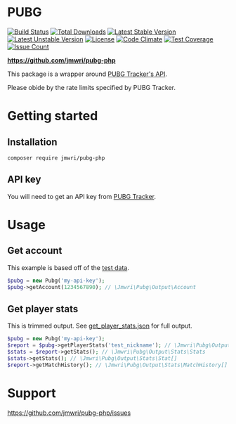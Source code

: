 # PUBG

[![Build Status](https://travis-ci.org/jmwri/pubg-php.svg?branch=master)](https://travis-ci.org/jmwri/pubg-php)
[![Total Downloads](https://poser.pugx.org/jmwri/pubg-php/d/total.svg)](https://packagist.org/packages/jmwri/pubg-php)
[![Latest Stable Version](https://poser.pugx.org/jmwri/pubg-php/v/stable.svg)](https://packagist.org/packages/jmwri/pubg-php)
[![Latest Unstable Version](https://poser.pugx.org/jmwri/pubg-php/v/unstable.svg)](https://packagist.org/packages/jmwri/pubg-php)
[![License](https://poser.pugx.org/jmwri/pubg-php/license.svg)](https://packagist.org/packages/jmwri/pubg-php)
[![Code Climate](https://codeclimate.com/github/jmwri/pubg-php/badges/gpa.svg)](https://codeclimate.com/github/jmwri/pubg-php)
[![Test Coverage](https://codeclimate.com/github/jmwri/pubg-php/badges/coverage.svg)](https://codeclimate.com/github/jmwri/pubg-php/coverage)
[![Issue Count](https://codeclimate.com/github/jmwri/pubg-php/badges/issue_count.svg)](https://codeclimate.com/github/jmwri/pubg-php)

**https://github.com/jmwri/pubg-php**

This package is a wrapper around [PUBG Tracker's API](https://pubgtracker.com/site-api).

Please obide by the rate limits specified by PUBG Tracker.

# Getting started
## Installation
    composer require jmwri/pubg-php
    
## API key
You will need to get an API key from [PUBG Tracker](https://pubgtracker.com/site-api).

# Usage
## Get account
This example is based off of the [test data](tests/data/get_nickname.json).
```php
$pubg = new Pubg('my-api-key');
$pubg->getAccount(1234567890); // \Jmwri\Pubg\Output\Account
```

## Get player stats
This is trimmed output. See [get_player_stats.json](tests/data/get_player_stats.json) for full output.
```php
$pubg = new Pubg('my-api-key');
$report = $pubg->getPlayerStats('test_nickname'); // \Jmwri\Pubg\Output\Stats\Report
$stats = $report->getStats(); // \Jmwri\Pubg\Output\Stats\Stats
$stats->getStats(); // \Jmwri\Pubg\Output\Stats\Stat[]
$report->getMatchHistory(); // \Jmwri\Pubg\Output\Stats\MatchHistory[]
```

# Support
https://github.com/jmwri/pubg-php/issues
